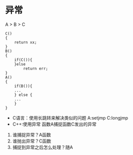 # 异常
A > B > C
```
C()
{
	return xx;
}
B()
{
	if(C()){
	}else
		return err;
}
A()
{
	if(B()){
	...
	} else {
	...
	}
}
```
* C语言：使用长跳转来解决类似的问题
A:setjmp
C:longjmp
* C++:使用异常
函数A捕捉函数C发出的异常
1. 谁捕捉异常？A函数
2. 谁抛出异常？C函数
3. 捕捉到异常之后怎么处理？随A

